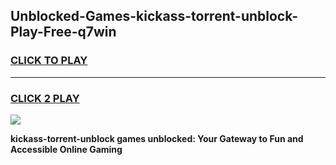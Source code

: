 
## Unblocked-Games-kickass-torrent-unblock-Play-Free-q7win
<h3>
<a href="https://premium76.site?title=kickass-torrent-unblock&ref=21A">CLICK TO PLAY</a></h3>
<hr>

<h3>
<a href="https://premium76.site?title=kickass-torrent-unblock&ref=21A">CLICK 2 PLAY</a>
  
</h3>

<a href="https://premium76.site?title=kickass-torrent-unblock&ref=21A"><img src="https://clearcache.store/games.png"></a>


**kickass-torrent-unblock games unblocked: Your Gateway to Fun and Accessible Online Gaming**
